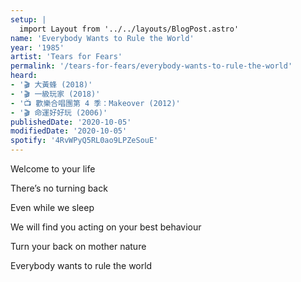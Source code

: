 ```yaml
---
setup: |
  import Layout from '../../layouts/BlogPost.astro'
name: 'Everybody Wants to Rule the World'
year: '1985'
artist: 'Tears for Fears'
permalink: '/tears-for-fears/everybody-wants-to-rule-the-world'
heard:
- '🎬 大黃蜂 (2018)'
- '🎬 一級玩家 (2018)'
- '📺 歡樂合唱團第 4 季：Makeover (2012)'
- '🎬 命運好好玩 (2006)'
publishedDate: '2020-10-05'
modifiedDate: '2020-10-05'
spotify: '4RvWPyQ5RL0ao9LPZeSouE'
---
```


Welcome to your life

There&rsquo;s no turning back

Even while we sleep

We will find you acting on your best behaviour

Turn your back on mother nature

Everybody wants to rule the world
